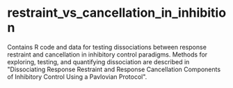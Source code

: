 # restraint_vs_cancellation_in_inhibition
Contains R code and data for testing dissociations between response restraint and cancellation in inhibitory control paradigms. Methods for exploring, testing, and quantifying dissociation are described in "Dissociating Response Restraint and Response Cancellation Components of Inhibitory Control Using a Pavlovian Protocol".
